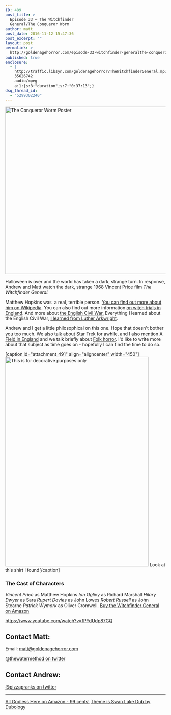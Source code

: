 ```yaml
---
ID: 489
post_title: >
  Episode 33 – The Witchfinder
  General/The Conqueror Worm
author: matt
post_date: 2016-11-12 15:47:36
post_excerpt: ""
layout: post
permalink: >
  http://goldenagehorror.com/episode-33-witchfinder-generalthe-conqueror-worm/
published: true
enclosure:
  - |
    http://traffic.libsyn.com/goldenagehorror/TheWitchfinderGeneral.mp3
    35626742
    audio/mpeg
    a:1:{s:8:"duration";s:7:"0:37:13";}
dsq_thread_id:
  - "5299302240"
---
```

<img class="aligncenter size-large wp-image-490" src="http://goldenagehorror.com/wp-content/uploads/2016/11/conqueror_worm_poster_02-1024x797.jpg" alt="The Conqueror Worm Poster" width="676" height="526" />

Halloween is over and the world has taken a dark, strange turn. In response, Andrew and Matt watch the dark, strange 1968 Vincent Price film <em>The Witchfinder General.</em>
<!--more-->

Matthew Hopkins was  a real, terrible person. <a href="https://en.wikipedia.org/wiki/Matthew_Hopkins">You can find out more about him on Wikipedia</a>. You can also find out more information <a href="https://en.wikipedia.org/wiki/Witch_trials_in_the_early_modern_period">on witch trials in England</a>. And more about <a href="https://en.wikipedia.org/wiki/English_Civil_War">the English Civil War.</a> Everything I learned about the English Civil War, <a href="http://amzn.to/2fLuEt5">I learned from Luther Arkwright</a>.

Andrew and I get a little philosophical on this one. Hope that doesn't bother you too much. We also talk about Star Trek for awhile, and I also mention <a href="http://amzn.to/2g0I8GK">A Field in England</a> and we talk briefly about <a href="http://www.folkhorror.com/">Folk horror</a>. I'd like to write more about that subject as time goes on - hopefully I can find the time to do so.

[caption id="attachment_491" align="aligncenter" width="450"]<a href="http://www.warlordclothing.com/xcart/Witchfinder-General-WLTS-Vincent.html"><img class="size-full wp-image-491" src="http://goldenagehorror.com/wp-content/uploads/2016/11/WitchfinderGeneral_Vince_LG.gif" alt="This is for decorative purposes only" width="450" height="658" /></a> Look at this shirt I found[/caption]
<h3><strong>The Cast of Characters</strong></h3>
<em>Vincent Price</em> as Matthew Hopkins
<em>Ian Oglivy</em> as Richard Marshall
<em>Hilary Dwyer</em> as Sara
<em>Rupert Davies</em> as John Lowes
<em>Robert Russell</em> as John Stearne
<em>Patrick Wymark</em> as Oliver Cromwell.
<a href="http://amzn.to/2g0Nj9h">Buy the Witchfinder General on Amazon</a>

https://www.youtube.com/watch?v=fPYdUdp87GQ
<h2>Contact Matt:</h2>
Email: <a href="mailto:matt@goldenagehorror.com">matt@goldenagehorror.com</a>

<a href="https://twitter.com/thewatermethod">@thewatermethod on twitter</a>
<h2>Contact Andrew:</h2>
<a href="https://twitter.com/pizzapranks">@pizzapranks on twitter</a>

<hr />

<a href="http://amzn.to/2bda082">All Godless Here on Amazon - 99 cents!</a>
<a href="https://soundcloud.com/dubology-2/du-swan-lake-dub">Theme is Swan Lake Dub by Dubology</a>